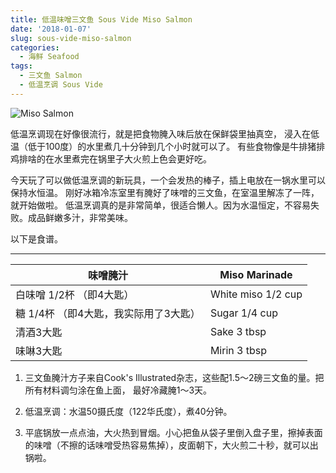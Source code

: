 ```yaml
---
title: 低温味噌三文鱼 Sous Vide Miso Salmon
date: '2018-01-07'
slug: sous-vide-miso-salmon
categories:
  - 海鲜 Seafood
tags:
  - 三文鱼 Salmon
  - 低温烹调 Sous Vide
---
```


![Miso Salmon](/img/2018-01-07-salmon.png)


低温烹调现在好像很流行，就是把食物腌入味后放在保鲜袋里抽真空，
浸入在低温（低于100度）的水里煮几十分钟到几个小时就可以了。
有些食物像是牛排猪排鸡排啥的在水里煮完在锅里子大火煎上色会更好吃。

今天玩了可以做低温烹调的新玩具，一个会发热的棒子，插上电放在一锅水里可以保持水恒温。
刚好冰箱冷冻室里有腌好了味噌的三文鱼，在室温里解冻了一阵，就开始做啦。
低温烹调真的是非常简单，很适合懒人。因为水温恒定，不容易失败。成品鲜嫩多汁，非常美味。

以下是食谱。

___
|味噌腌汁                 |Miso Marinade            |
|-------------------------|-------------------------|
|白味噌 1/2杯 （即4大匙） |White miso 1/2 cup       |
|糖 1/4杯 （即4大匙，我实际用了3大匙） |Sugar 1/4 cup       |
|清酒3大匙                |Sake 3 tbsp              |
|味啉3大匙                |Mirin 3 tbsp             |

1. 三文鱼腌汁方子来自Cook's Illustrated杂志，这些配1.5～2磅三文鱼的量。把所有材料调匀涂在鱼上面，
最好冷藏腌1～3天。

2. 低温烹调：水温50摄氏度（122华氏度），煮40分钟。
3. 平底锅放一点点油，大火热到冒烟。小心把鱼从袋子里倒入盘子里，擦掉表面的味噌（不擦的话味噌受热容易焦掉），皮面朝下，大火煎二十秒，就可以出锅啦。


